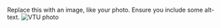 Replace this with an image, like your photo. Ensure you include some alt-text.
![VTU photo](https://user-images.githubusercontent.com/91192535/157863861-ddaf00b2-cec2-403a-a1f4-6934becae325.jpg)
